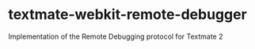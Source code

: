 textmate-webkit-remote-debugger
===============================

Implementation of the Remote Debugging protocol for Textmate 2